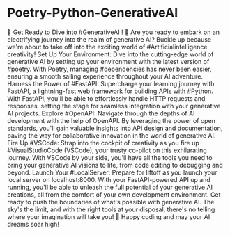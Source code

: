 # Poetry-Python-GenerativeAI
 🚀 Get Ready to Dive into #GenerativeAI ! 🚀    Are you ready to embark on an electrifying journey into the realm of generative AI? Buckle up because we're about to take off into the exciting world of #Artificialintelligence creativity!    Set Up Your Environment: Dive into the cutting-edge world of generative AI by setting up your environment with the latest version of #poetry. With Poetry, managing #dependencies has never been easier, ensuring a smooth sailing experience throughout your AI adventure.     Harness the Power of #FastAPI: Supercharge your learning journey with FastAPI, a lightning-fast web framework for building APIs with #Python. With FastAPI, you'll be able to effortlessly handle HTTP requests and responses, setting the stage for seamless integration with your generative AI projects.    Explore #OpenAPI: Navigate through the depths of AI development with the help of OpenAPI. By leveraging the power of open standards, you'll gain valuable insights into API design and documentation, paving the way for collaborative innovation in the world of generative AI.     Fire Up #VSCode: Strap into the cockpit of creativity as you fire up #VisualStudioCode (VSCode), your trusty co-pilot on this exhilarating journey. With VSCode by your side, you'll have all the tools you need to bring your generative AI visions to life, from code editing to debugging and beyond.    Launch Your #LocalServer: Prepare for liftoff as you launch your local server on localhost:8000. With your FastAPI-powered API up and running, you'll be able to unleash the full potential of your generative AI creations, all from the comfort of your own development environment.    Get ready to push the boundaries of what's possible with generative AI. The sky's the limit, and with the right tools at your disposal, there's no telling where your imagination will take you!  🌟 Happy coding and may your AI dreams soar high!
